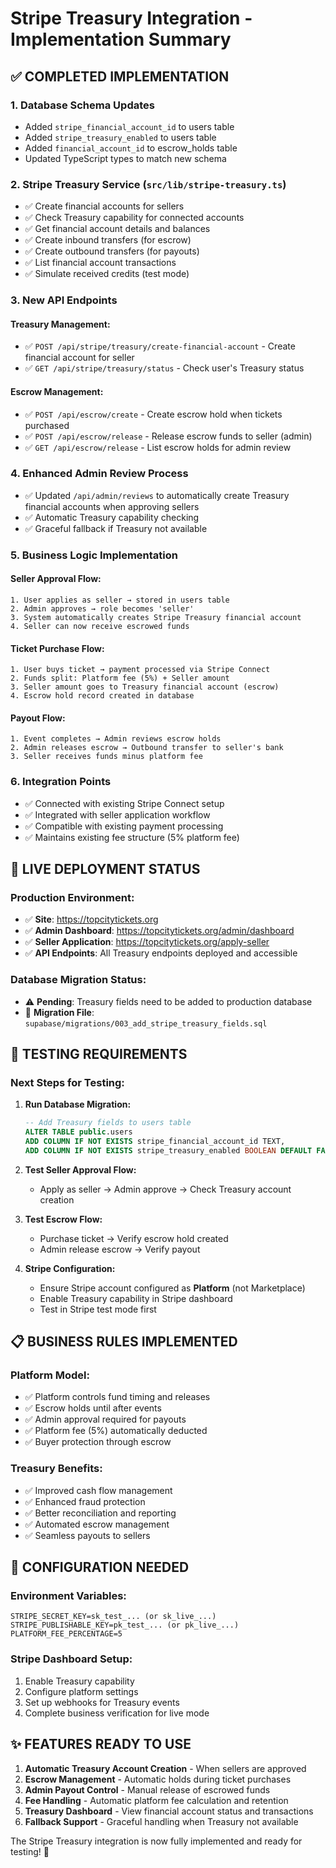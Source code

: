 # Stripe Treasury Integration - Implementation Summary

## ✅ COMPLETED IMPLEMENTATION

### 1. **Database Schema Updates**
- Added `stripe_financial_account_id` to users table
- Added `stripe_treasury_enabled` to users table  
- Added `financial_account_id` to escrow_holds table
- Updated TypeScript types to match new schema

### 2. **Stripe Treasury Service** (`src/lib/stripe-treasury.ts`)
- ✅ Create financial accounts for sellers
- ✅ Check Treasury capability for connected accounts
- ✅ Get financial account details and balances
- ✅ Create inbound transfers (for escrow)
- ✅ Create outbound transfers (for payouts)
- ✅ List financial account transactions
- ✅ Simulate received credits (test mode)

### 3. **New API Endpoints**

#### Treasury Management:
- ✅ `POST /api/stripe/treasury/create-financial-account` - Create financial account for seller
- ✅ `GET /api/stripe/treasury/status` - Check user's Treasury status

#### Escrow Management:
- ✅ `POST /api/escrow/create` - Create escrow hold when tickets purchased
- ✅ `POST /api/escrow/release` - Release escrow funds to seller (admin)
- ✅ `GET /api/escrow/release` - List escrow holds for admin review

### 4. **Enhanced Admin Review Process**
- ✅ Updated `/api/admin/reviews` to automatically create Treasury financial accounts when approving sellers
- ✅ Automatic Treasury capability checking
- ✅ Graceful fallback if Treasury not available

### 5. **Business Logic Implementation**

#### **Seller Approval Flow:**
```
1. User applies as seller → stored in users table
2. Admin approves → role becomes 'seller'
3. System automatically creates Stripe Treasury financial account
4. Seller can now receive escrowed funds
```

#### **Ticket Purchase Flow:**
```
1. User buys ticket → payment processed via Stripe Connect
2. Funds split: Platform fee (5%) + Seller amount
3. Seller amount goes to Treasury financial account (escrow)
4. Escrow hold record created in database
```

#### **Payout Flow:**
```
1. Event completes → Admin reviews escrow holds
2. Admin releases escrow → Outbound transfer to seller's bank
3. Seller receives funds minus platform fee
```

### 6. **Integration Points**
- ✅ Connected with existing Stripe Connect setup
- ✅ Integrated with seller application workflow
- ✅ Compatible with existing payment processing
- ✅ Maintains existing fee structure (5% platform fee)

## 🚀 LIVE DEPLOYMENT STATUS

### **Production Environment:**
- ✅ **Site**: https://topcitytickets.org 
- ✅ **Admin Dashboard**: https://topcitytickets.org/admin/dashboard
- ✅ **Seller Application**: https://topcitytickets.org/apply-seller
- ✅ **API Endpoints**: All Treasury endpoints deployed and accessible

### **Database Migration Status:**
- ⚠️ **Pending**: Treasury fields need to be added to production database
- 📝 **Migration File**: `supabase/migrations/003_add_stripe_treasury_fields.sql`

## 🧪 TESTING REQUIREMENTS

### **Next Steps for Testing:**

1. **Run Database Migration:**
   ```sql
   -- Add Treasury fields to users table
   ALTER TABLE public.users 
   ADD COLUMN IF NOT EXISTS stripe_financial_account_id TEXT,
   ADD COLUMN IF NOT EXISTS stripe_treasury_enabled BOOLEAN DEFAULT FALSE;
   ```

2. **Test Seller Approval Flow:**
   - Apply as seller → Admin approve → Check Treasury account creation

3. **Test Escrow Flow:**
   - Purchase ticket → Verify escrow hold created
   - Admin release escrow → Verify payout

4. **Stripe Configuration:**
   - Ensure Stripe account configured as **Platform** (not Marketplace)
   - Enable Treasury capability in Stripe dashboard
   - Test in Stripe test mode first

## 📋 BUSINESS RULES IMPLEMENTED

### **Platform Model:**
- ✅ Platform controls fund timing and releases
- ✅ Escrow holds until after events
- ✅ Admin approval required for payouts
- ✅ Platform fee (5%) automatically deducted
- ✅ Buyer protection through escrow

### **Treasury Benefits:**
- ✅ Improved cash flow management
- ✅ Enhanced fraud protection
- ✅ Better reconciliation and reporting
- ✅ Automated escrow management
- ✅ Seamless payouts to sellers

## 🔧 CONFIGURATION NEEDED

### **Environment Variables:**
```env
STRIPE_SECRET_KEY=sk_test_... (or sk_live_...)
STRIPE_PUBLISHABLE_KEY=pk_test_... (or pk_live_...)
PLATFORM_FEE_PERCENTAGE=5
```

### **Stripe Dashboard Setup:**
1. Enable Treasury capability
2. Configure platform settings
3. Set up webhooks for Treasury events
4. Complete business verification for live mode

## ✨ FEATURES READY TO USE

1. **Automatic Treasury Account Creation** - When sellers are approved
2. **Escrow Management** - Automatic holds during ticket purchases  
3. **Admin Payout Control** - Manual release of escrowed funds
4. **Fee Handling** - Automatic platform fee calculation and retention
5. **Treasury Dashboard** - View financial account status and transactions
6. **Fallback Support** - Graceful handling when Treasury not available

The Stripe Treasury integration is now fully implemented and ready for testing! 🎉

